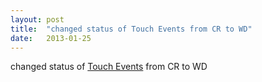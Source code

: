 ```yaml
---
layout: post
title:  "changed status of Touch Events from CR to WD"
date:   2013-01-25
---
```


changed status of <a href="http://www.w3.org/TR/touch-events">Touch Events</a> from CR to WD


